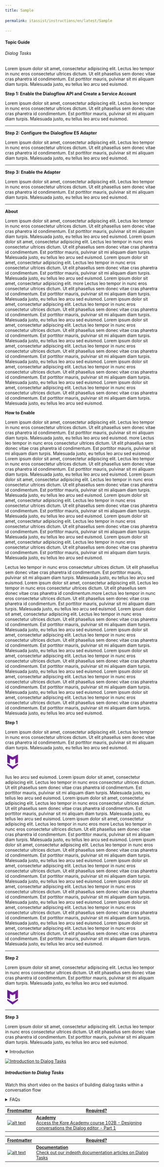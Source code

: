 ```yaml
---
title: Sample

permalink: itassist/instructions/en/latest/Sample

---
```

#### Topic Guide
###### Dialog Tasks



Lorem ipsum dolor sit amet, consectetur adipiscing elit. Lectus leo tempor in nunc eros consectetur ultrices dictum. Ut elit phasellus sem donec vitae cras pharetra id condimentum. Est porttitor mauris, pulvinar sit mi aliquam diam turpis. Malesuada justo, eu tellus leo arcu sed euismod.


 **Step 1: Enable the Dialogflow API and Create a Service Account** 

 Lorem ipsum dolor sit amet, consectetur adipiscing elit. Lectus leo tempor in nunc eros consectetur ultrices dictum. Ut elit phasellus sem donec vitae cras pharetra id condimentum. Est porttitor mauris, pulvinar sit mi aliquam diam turpis. Malesuada justo, eu tellus leo arcu sed euismod.

 - - -
 
**Step 2: Configure the Dialogflow ES Adapter**

Lorem ipsum dolor sit amet, consectetur adipiscing elit. Lectus leo tempor in nunc eros consectetur ultrices dictum. Ut elit phasellus sem donec vitae cras pharetra id condimentum. Est porttitor mauris, pulvinar sit mi aliquam diam turpis. Malesuada justo, eu tellus leo arcu sed euismod.

 - - -

**Step 3: Enable the Adapter**

Lorem ipsum dolor sit amet, consectetur adipiscing elit. Lectus leo tempor in nunc eros consectetur ultrices dictum. Ut elit phasellus sem donec vitae cras pharetra id condimentum. Est porttitor mauris, pulvinar sit mi aliquam diam turpis. Malesuada justo, eu tellus leo arcu sed euismod.

- - - 


<container>

 **About**
  
  Lorem ipsum dolor sit amet, consectetur adipiscing elit. Lectus leo tempor in nunc eros consectetur ultrices dictum. Ut elit phasellus sem donec vitae cras pharetra id condimentum. Est porttitor mauris, pulvinar sit mi aliquam diam turpis. Malesuada justo, eu tellus leo arcu sed euismod.  Lorem ipsum dolor sit amet, consectetur adipiscing elit. Lectus leo tempor in nunc eros consectetur ultrices dictum. Ut elit phasellus sem donec vitae cras pharetra id condimentum. Est porttitor mauris, pulvinar sit mi aliquam diam turpis. Malesuada justo, eu tellus leo arcu sed euismod.  Lorem ipsum dolor sit amet, consectetur adipiscing elit. Lectus leo tempor in nunc eros consectetur ultrices dictum. Ut elit phasellus sem donec vitae cras pharetra id condimentum. Est porttitor mauris, pulvinar sit mi aliquam diam turpis. Malesuada justo, eu tellus leo arcu sed euismod.  Lorem ipsum dolor sit amet, consectetur adipiscing elit. <read-more>more</read-more>
  <read-more-content>
  Lectus leo tempor in nunc eros consectetur ultrices dictum. Ut elit phasellus sem donec vitae cras pharetra id condimentum. Est porttitor mauris, pulvinar sit mi aliquam diam turpis. Malesuada justo, eu tellus leo arcu sed euismod.  Lorem ipsum dolor sit amet, consectetur adipiscing elit. Lectus leo tempor in nunc eros consectetur ultrices dictum. Ut elit phasellus sem donec vitae cras pharetra id condimentum. Est porttitor mauris, pulvinar sit mi aliquam diam turpis. Malesuada justo, eu tellus leo arcu sed euismod.  Lorem ipsum dolor sit amet, consectetur adipiscing elit. Lectus leo tempor in nunc eros consectetur ultrices dictum. Ut elit phasellus sem donec vitae cras pharetra id condimentum. Est porttitor mauris, pulvinar sit mi aliquam diam turpis. Malesuada justo, eu tellus leo arcu sed euismod.  Lorem ipsum dolor sit amet, consectetur adipiscing elit. Lectus leo tempor in nunc eros consectetur ultrices dictum. Ut elit phasellus sem donec vitae cras pharetra id condimentum. Est porttitor mauris, pulvinar sit mi aliquam diam turpis. Malesuada justo, eu tellus leo arcu sed euismod.  Lorem ipsum dolor sit amet, consectetur adipiscing elit. Lectus leo tempor in nunc eros consectetur ultrices dictum. Ut elit phasellus sem donec vitae cras pharetra id condimentum. Est porttitor mauris, pulvinar sit mi aliquam diam turpis. Malesuada justo, eu tellus leo arcu sed euismod.  Lorem ipsum dolor sit amet, consectetur adipiscing elit. Lectus leo tempor in nunc eros consectetur ultrices dictum. Ut elit phasellus sem donec vitae cras pharetra id condimentum. Est porttitor mauris, pulvinar sit mi aliquam diam turpis. Malesuada justo, eu tellus leo arcu sed euismod.

  </read-more-content>

</container>


<container>

 **How to Enable**
  
  Lorem ipsum dolor sit amet, consectetur adipiscing elit. Lectus leo tempor in nunc eros consectetur ultrices dictum. Ut elit phasellus sem donec vitae cras pharetra id condimentum. Est porttitor mauris, pulvinar sit mi aliquam diam turpis. Malesuada justo, eu tellus leo arcu sed euismod.
  <read-more>more</read-more>
  <read-more-content>
  Lectus leo tempor in nunc eros consectetur ultrices dictum. Ut elit phasellus sem donec vitae cras pharetra id condimentum. Est porttitor mauris, pulvinar sit mi aliquam diam turpis. Malesuada justo, eu tellus leo arcu sed euismod.  Lorem ipsum dolor sit amet, consectetur adipiscing elit. Lectus leo tempor in nunc eros consectetur ultrices dictum. Ut elit phasellus sem donec vitae cras pharetra id condimentum. Est porttitor mauris, pulvinar sit mi aliquam diam turpis. Malesuada justo, eu tellus leo arcu sed euismod.  Lorem ipsum dolor sit amet, consectetur adipiscing elit. Lectus leo tempor in nunc eros consectetur ultrices dictum. Ut elit phasellus sem donec vitae cras pharetra id condimentum. Est porttitor mauris, pulvinar sit mi aliquam diam turpis. Malesuada justo, eu tellus leo arcu sed euismod.  Lorem ipsum dolor sit amet, consectetur adipiscing elit. Lectus leo tempor in nunc eros consectetur ultrices dictum. Ut elit phasellus sem donec vitae cras pharetra id condimentum. Est porttitor mauris, pulvinar sit mi aliquam diam turpis. Malesuada justo, eu tellus leo arcu sed euismod.  Lorem ipsum dolor sit amet, consectetur adipiscing elit. Lectus leo tempor in nunc eros consectetur ultrices dictum. Ut elit phasellus sem donec vitae cras pharetra id condimentum. Est porttitor mauris, pulvinar sit mi aliquam diam turpis. Malesuada justo, eu tellus leo arcu sed euismod.  Lorem ipsum dolor sit amet, consectetur adipiscing elit. Lectus leo tempor in nunc eros consectetur ultrices dictum. Ut elit phasellus sem donec vitae cras pharetra id condimentum. Est porttitor mauris, pulvinar sit mi aliquam diam turpis. Malesuada justo, eu tellus leo arcu sed euismod.

  </read-more-content>


  Lectus leo tempor in nunc eros consectetur ultrices dictum. Ut elit phasellus sem donec vitae cras pharetra id condimentum. Est porttitor mauris, pulvinar sit mi aliquam diam turpis. Malesuada justo, eu tellus leo arcu sed euismod.  Lorem ipsum dolor sit amet, consectetur adipiscing elit. Lectus leo tempor in nunc eros consectetur ultrices dictum. Ut elit phasellus sem donec vitae cras pharetra id condimentum.<read-more>more</read-more>
  <read-more-content>
  Lectus leo tempor in nunc eros consectetur ultrices dictum. Ut elit phasellus sem donec vitae cras pharetra id condimentum. Est porttitor mauris, pulvinar sit mi aliquam diam turpis. Malesuada justo, eu tellus leo arcu sed euismod.  Lorem ipsum dolor sit amet, consectetur adipiscing elit. Lectus leo tempor in nunc eros consectetur ultrices dictum. Ut elit phasellus sem donec vitae cras pharetra id condimentum. Est porttitor mauris, pulvinar sit mi aliquam diam turpis. Malesuada justo, eu tellus leo arcu sed euismod.  Lorem ipsum dolor sit amet, consectetur adipiscing elit. Lectus leo tempor in nunc eros consectetur ultrices dictum. Ut elit phasellus sem donec vitae cras pharetra id condimentum. Est porttitor mauris, pulvinar sit mi aliquam diam turpis. Malesuada justo, eu tellus leo arcu sed euismod.  Lorem ipsum dolor sit amet, consectetur adipiscing elit. Lectus leo tempor in nunc eros consectetur ultrices dictum. Ut elit phasellus sem donec vitae cras pharetra id condimentum. Est porttitor mauris, pulvinar sit mi aliquam diam turpis. Malesuada justo, eu tellus leo arcu sed euismod.  Lorem ipsum dolor sit amet, consectetur adipiscing elit. Lectus leo tempor in nunc eros consectetur ultrices dictum. Ut elit phasellus sem donec vitae cras pharetra id condimentum. Est porttitor mauris, pulvinar sit mi aliquam diam turpis. Malesuada justo, eu tellus leo arcu sed euismod.  Lorem ipsum dolor sit amet, consectetur adipiscing elit. Lectus leo tempor in nunc eros consectetur ultrices dictum. Ut elit phasellus sem donec vitae cras pharetra id condimentum. Est porttitor mauris, pulvinar sit mi aliquam diam turpis. Malesuada justo, eu tellus leo arcu sed euismod.

  </read-more-content>



  **Step 1**
  
  Lorem ipsum dolor sit amet, consectetur adipiscing elit. Lectus leo tempor in nunc eros consectetur ultrices dictum. Ut elit phasellus sem donec vitae cras pharetra id condimentum. Est porttitor mauris, pulvinar sit mi aliquam diam turpis. Malesuada justo, eu tellus leo arcu sed euismod.

  ![logo](https://github.com/adam-p/markdown-here/raw/master/src/common/images/icon48.png "Title")


llus leo arcu sed euismod.  Lorem ipsum dolor sit amet, consectetur adipiscing elit. Lectus leo tempor in nunc eros consectetur ultrices dictum. Ut elit phasellus sem donec vitae cras pharetra id condimentum. Est porttitor mauris, pulvinar sit mi aliquam diam turpis. Malesuada justo, eu tellus leo arcu sed euismod.  Lorem ipsum dolor sit amet, consectetur adipiscing elit. Lectus leo tempor in nunc eros consectetur ultrices dictum. Ut elit phasellus sem donec vitae cras pharetra id condimentum. Est porttitor mauris, pulvinar sit mi aliquam diam turpis. Malesuada justo, eu tellus leo arcu sed euismod.  Lorem ipsum dolor sit amet, consectetur adipiscing elit. Lectus leo tempor in nunc eros <read-more>more</read-more>
  <read-more-content>
  Lectus leo tempor in nunc eros consectetur ultrices dictum. Ut elit phasellus sem donec vitae cras pharetra id condimentum. Est porttitor mauris, pulvinar sit mi aliquam diam turpis. Malesuada justo, eu tellus leo arcu sed euismod.  Lorem ipsum dolor sit amet, consectetur adipiscing elit. Lectus leo tempor in nunc eros consectetur ultrices dictum. Ut elit phasellus sem donec vitae cras pharetra id condimentum. Est porttitor mauris, pulvinar sit mi aliquam diam turpis. Malesuada justo, eu tellus leo arcu sed euismod.  Lorem ipsum dolor sit amet, consectetur adipiscing elit. Lectus leo tempor in nunc eros consectetur ultrices dictum. Ut elit phasellus sem donec vitae cras pharetra id condimentum. Est porttitor mauris, pulvinar sit mi aliquam diam turpis. Malesuada justo, eu tellus leo arcu sed euismod.  Lorem ipsum dolor sit amet, consectetur adipiscing elit. Lectus leo tempor in nunc eros consectetur ultrices dictum. Ut elit phasellus sem donec vitae cras pharetra id condimentum. Est porttitor mauris, pulvinar sit mi aliquam diam turpis. Malesuada justo, eu tellus leo arcu sed euismod.  Lorem ipsum dolor sit amet, consectetur adipiscing elit. Lectus leo tempor in nunc eros consectetur ultrices dictum. Ut elit phasellus sem donec vitae cras pharetra id condimentum. Est porttitor mauris, pulvinar sit mi aliquam diam turpis. Malesuada justo, eu tellus leo arcu sed euismod.  Lorem ipsum dolor sit amet, consectetur adipiscing elit. Lectus leo tempor in nunc eros consectetur ultrices dictum. Ut elit phasellus sem donec vitae cras pharetra id condimentum. Est porttitor mauris, pulvinar sit mi aliquam diam turpis. Malesuada justo, eu tellus leo arcu sed euismod.

  </read-more-content>

   - - -

  **Step 2**

  Lorem ipsum dolor sit amet, consectetur adipiscing elit. Lectus leo tempor in nunc eros consectetur ultrices dictum. Ut elit phasellus sem donec vitae cras pharetra id condimentum. Est porttitor mauris, pulvinar sit mi aliquam diam turpis. Malesuada justo, eu tellus leo arcu sed euismod.
  
   ![logo](https://github.com/adam-p/markdown-here/raw/master/src/common/images/icon48.png "Title")


  - - -

  **Step 3**

  Lorem ipsum dolor sit amet, consectetur adipiscing elit. Lectus leo tempor in nunc eros consectetur ultrices dictum. Ut elit phasellus sem donec vitae cras pharetra id condimentum. Est porttitor mauris, pulvinar sit mi aliquam diam turpis. Malesuada justo, eu tellus leo arcu sed euismod.

</container>

<details class="introduction-video" open>
  <summary>Introduction
  </summary>
  
   [![Introduction to Dialog Tasks](images/VideoCoverImage.png)](https://drive.google.com/file/d/1_0PBQ_l6xq_818zGNKqEp9M7GlKq0I9Z/preview)

  ##### Introduction to Dialog Tasks
  Watch this short video on the basics of building dialog tasks within a conversation flow

</details>

<details>
  <summary>FAQs
  </summary>

  <a class="doc-link" target="_blank" href="https://developer.kore.ai/docs/bots/bot-builder-tool/dialog-task/dialog-tasks/#creating-a-dialog-task">
 
  How to create a Dialog task?

</a>
  
  <a class="doc-link" target="_blank" href="https://developer.kore.ai/docs/bots/chatbot-overview/nlp-guide/#Intent_Detection">
 
  How to train intents?

</a>

<a class="doc-link" target="_blank" href="https://developer.kore.ai/docs/bots/bot-builder-tool/dialog-task/dialog-tasks/">
 
  How to use Dialog Builder?

</a>


<a class="doc-link" target="_blank" href="https://developer.kore.ai/docs/bots/bot-builder-tool/dialog-task/nodes-transitions/#Node_Types">

  What are nodes and how to use them?

</a>

<a class="doc-link" target="_blank" href="https://developer.kore.ai/docs/bots/bot-builder-tool/dialog-task/nodes-transitions/#Component_Transitions">

 How to use transitions?

</a>

<a class="doc-link" target="_blank" href="https://developer.kore.ai/docs/bots/bot-builder-tool/dialog-task/prompt-editor/">

How to define bot messages and prompts?

</a>

<a class="doc-link" target="_blank" href="https://developer.kore.ai/docs/bots/bot-builder-tool/dialog-task/managing-dialogs/">

  How to Manage Dialog Components?

</a>

<a class="doc-link" target="_blank" href="https://developer.kore.ai/docs/bots/bot-builder-tool/dialog-task/working-with-the-web-hook-node/">

  How to use a Webhook node?

</a>

<a class="doc-link" target="_blank" href="https://developer.kore.ai/docs/bots/bot-builder-tool/dialog-task/working-with-the-agent-transfer-node/">

How do I transfer to an Human Agent?

</a>
  
<a class="doc-link tour-guide" topic-id="91737" target="_blank" href="https://developer.kore.ai/docs/bots/how-tos/intent-scoping-using-group-node/">

Get Started with Conversation Driven Dialog Builder

</a>


</details>


<a class="doc-link" target="_blank" href="https://academy.kore.ai/learningpath/course-102---designing-conversation-flows">
 

| Frontmatter | Required? |
|-------------|-------------|
| ![alt text](images/docIcon.svg "Title") | **Academy**  <br /> Access the Kore Academy course 102B - Designing conversations the Dialog editor - Part 1 | 


</a>


<a class="doc-link" target="_blank" href="https://developer.kore.ai/docs/bots/chatbot-overview/using-the-dialog-builder-tool/#Dialog_Builder">
 

| Frontmatter | Required? |
|-------------|-------------|
| ![alt text](images/docIcon.svg "Title") | **Documentation**  <br /> Check out our indepth documentation articles on Dialog Tasks | 


</a>
